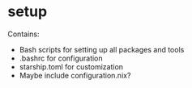 # setup

Contains:

- Bash scripts for setting up all packages and tools
- .bashrc for configuration
- starship.toml for customization
- Maybe include configuration.nix?
